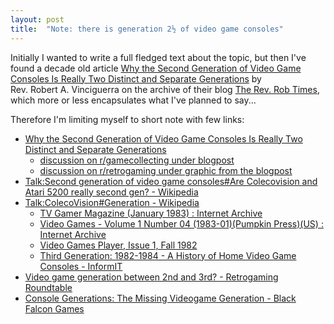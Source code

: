 ```yaml
---
layout: post
title:  "Note: there is generation 2½ of video game consoles"
---
```


Initially I wanted to write a full fledged text about the topic, but then I've found
a decade old article [Why the Second Generation of Video Game Consoles Is Really Two
Distinct and Separate Generations][1] by Rev.&nbsp;Robert&nbsp;A.&nbsp;Vinciguerra
on the archive of their blog [The&nbsp;Rev.&nbsp;Rob&nbsp;Times][2], which more or
less encapsulates what I've planned to say...

Therefore I'm limiting myself to short note with few links:

* [Why the Second Generation of Video Game Consoles Is Really Two Distinct and Separate Generations][1]
  * [discussion on r/gamecollecting under blogpost](https://www.reddit.com/r/gamecollecting/comments/1w2nf8/why_the_second_generation_of_video_game_consoles/)
  * [discussion on r/retrogaming under graphic from the blogpost](https://www.reddit.com/r/retrogaming/comments/2gowa3/how_the_second_generation_of_video_game_consoles/)
* [Talk:Second generation of video game consoles#Are Colecovision and Atari 5200 really second gen? - Wikipedia](https://en.wikipedia.org/wiki/Talk:Second_generation_of_video_game_consoles#Are_Colecovision_and_Atari_5200_really_second_gen?)
* [Talk:ColecoVision#Generation - Wikipedia](https://en.wikipedia.org/wiki/Talk:ColecoVision#Generation)
  * [TV Gamer Magazine (January 1983) : Internet Archive](https://archive.org/details/tv-gamer-magazine-1983-01/page/n41)
  * [Video Games - Volume 1 Number 04 (1983-01)(Pumpkin Press)(US) : Internet Archive](https://archive.org/details/Video_Games_Volume_1_Number_04_1983-01_Pumpkin_Press_US/page/n71)
  * [Video Games Player, Issue 1, Fall 1982](https://vgpavilion.com/mags/1982/fall/vgp/fall-1982-video-game-buyers-guide/)
  * [Third Generation: 1982-1984 - A History of Home Video Game Consoles - InformIT](https://www.informit.com/articles/article.aspx?p=378141&seqNum=3)
* [Video game generation between 2nd and 3rd? - Retrogaming Roundtable](https://forum.digitpress.com/forum/showthread.php?173587-Video-game-generation-between-2nd-and-3rd)
* [Console Generations: The Missing Videogame Generation - Black Falcon Games](https://blackfalcongames.net/?p=179)

[1]: https://web.archive.org/web/20150314024810/http://revrob.com/sci-a-tech-topmenu-52/233-why-the-second-generation-of-video-game-consoles-is-really-two-distinct-and-separate-generations
[2]: https://web.archive.org/web/20151026123656/http://www.revrob.com/
